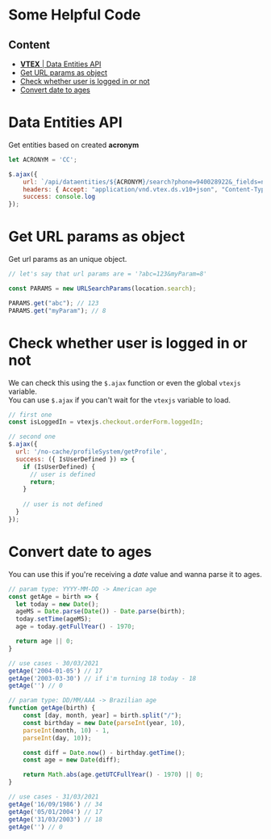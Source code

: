 # Some Helpful Code

## Content
  - [**VTEX** | Data Entities API](#data-entities-api)
  - [Get URL params as object](#get-url-params-as-object)
  - [Check whether user is logged in or not](#check-wether-user-is-logged-in-or-not)
  - [Convert date to ages](#convert-date-to-ages)

# Data Entities API
Get entities based on created **acronym**

```js
let ACRONYM = 'CC';

$.ajax({
    url: `/api/dataentities/${ACRONYM}/search?phone=940028922&_fields=name,mail`,
    headers: { Accept: "application/vnd.vtex.ds.v10+json", "Content-Type": "application/json" },
    success: console.log
});
```

# Get URL params as object
Get url params as an unique object.

```js
// let's say that url params are = '?abc=123&myParam=8'

const PARAMS = new URLSearchParams(location.search);

PARAMS.get("abc"); // 123
PARAMS.get("myParam"); // 8
```

# Check whether user is logged in or not

We can check this using the `$.ajax` function or even the global `vtexjs` variable. <br />
You can use `$.ajax` if you can't wait for the `vtexjs` variable to load.

```js
// first one
const isLoggedIn = vtexjs.checkout.orderForm.loggedIn;
```

```js
// second one
$.ajax({
  url: '/no-cache/profileSystem/getProfile',
  success: ({ IsUserDefined }) => {
    if (IsUserDefined) {
      // user is defined
      return;
    }
    
    // user is not defined
  }
});
```

# Convert date to ages

You can use this if you're receiving a _date_ value and wanna parse it to ages.

```js
// param type: YYYY-MM-DD -> American age
const getAge = birth => {
  let today = new Date();
  ageMS = Date.parse(Date()) - Date.parse(birth);
  today.setTime(ageMS);
  age = today.getFullYear() - 1970;

  return age || 0;
}

// use cases - 30/03/2021
getAge('2004-01-05') // 17
getAge('2003-03-30') // if i'm turning 18 today - 18
getAge('') // 0
```

```js
// param type: DD/MM/AAA -> Brazilian age
function getAge(birth) {
    const [day, month, year] = birth.split("/");
    const birthday = new Date(parseInt(year, 10),
    parseInt(month, 10) - 1,
    parseInt(day, 10));

    const diff = Date.now() - birthday.getTime();
    const age = new Date(diff);

    return Math.abs(age.getUTCFullYear() - 1970) || 0;
}

// use cases - 31/03/2021
getAge('16/09/1986') // 34
getAge('05/01/2004') // 17
getAge('31/03/2003') // 18
getAge('') // 0
```
